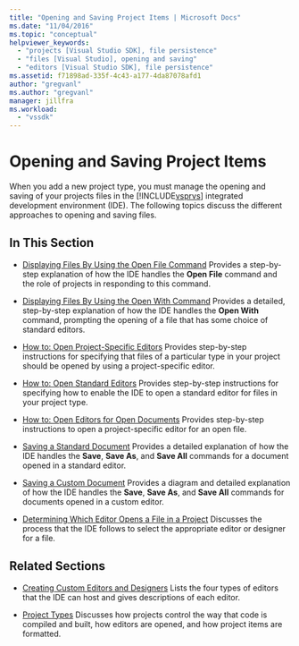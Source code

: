 ```yaml
---
title: "Opening and Saving Project Items | Microsoft Docs"
ms.date: "11/04/2016"
ms.topic: "conceptual"
helpviewer_keywords:
  - "projects [Visual Studio SDK], file persistence"
  - "files [Visual Studio], opening and saving"
  - "editors [Visual Studio SDK], file persistence"
ms.assetid: f71898ad-335f-4c43-a177-4da87078afd1
author: "gregvanl"
ms.author: "gregvanl"
manager: jillfra
ms.workload:
  - "vssdk"
---
```

# Opening and Saving Project Items
When you add a new project type, you must manage the opening and saving of your projects files in the [!INCLUDE[vsprvs](../../code-quality/includes/vsprvs_md.md)] integrated development environment (IDE). The following topics discuss the different approaches to opening and saving files.

## In This Section
- [Displaying Files By Using the Open File Command](../../extensibility/internals/displaying-files-by-using-the-open-file-command.md)
 Provides a step-by-step explanation of how the IDE handles the **Open File** command and the role of projects in responding to this command.

- [Displaying Files By Using the Open With Command](../../extensibility/internals/displaying-files-by-using-the-open-with-command.md)
 Provides a detailed, step-by-step explanation of how the IDE handles the **Open With** command, prompting the opening of a file that has some choice of standard editors.

- [How to: Open Project-Specific Editors](../../extensibility/how-to-open-project-specific-editors.md)
 Provides step-by-step instructions for specifying that files of a particular type in your project should be opened by using a project-specific editor.

- [How to: Open Standard Editors](../../extensibility/how-to-open-standard-editors.md)
 Provides step-by-step instructions for specifying how to enable the IDE to open a standard editor for files in your project type.

- [How to: Open Editors for Open Documents](../../extensibility/how-to-open-editors-for-open-documents.md)
 Provides step-by-step instructions to open a project-specific editor for an open file.

- [Saving a Standard Document](../../extensibility/internals/saving-a-standard-document.md)
 Provides a detailed explanation of how the IDE handles the **Save**, **Save As**, and **Save All** commands for a document opened in a standard editor.

- [Saving a Custom Document](../../extensibility/internals/saving-a-custom-document.md)
 Provides a diagram and detailed explanation of how the IDE handles the **Save**, **Save As**, and **Save All** commands for documents opened in a custom editor.

- [Determining Which Editor Opens a File in a Project](../../extensibility/internals/determining-which-editor-opens-a-file-in-a-project.md)
 Discusses the process that the IDE follows to select the appropriate editor or designer for a file.

## Related Sections
- [Creating Custom Editors and Designers](../../extensibility/creating-custom-editors-and-designers.md)
 Lists the four types of editors that the IDE can host and gives descriptions of each editor.

- [Project Types](../../extensibility/internals/project-types.md)
 Discusses how projects control the way that code is compiled and built, how editors are opened, and how project items are formatted.